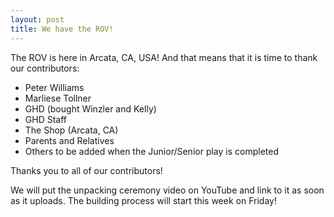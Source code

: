 ```yaml
---
layout: post
title: We have the ROV!
---
```


The ROV is here in Arcata, CA, USA! And that means that it is time to thank our contributors:

* Peter Williams
* Marliese Tollner
* GHD (bought Winzler and Kelly)
* GHD Staff
* The Shop (Arcata, CA)
* Parents and Relatives
* Others to be added when the Junior/Senior play is completed

Thanks you to all of our contributors!  

We will put the unpacking ceremony video on YouTube and link to it as soon as it uploads.
The building process will start this week on Friday!